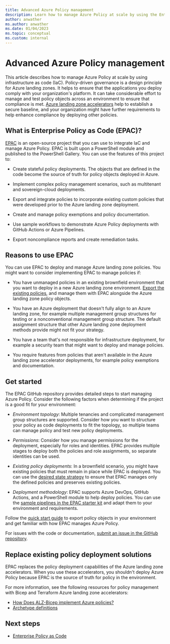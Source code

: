 ```yaml
---
title: Advanced Azure Policy management
description: Learn how to manage Azure Policy at scale by using the Enterprise Policy as Code (EPAC) open-source project and integrating IaC into your environment.
author: anwather
ms.author: anwather
ms.date: 01/04/2023
ms.topic: conceptual
ms.custom: internal
---
```


# Advanced Azure Policy management

This article describes how to manage Azure Policy at scale by using infrastructure as code (IaC). Policy-driven governance is a design principle for Azure landing zones. It helps to ensure that the applications you deploy comply with your organization's platform. It can take considerable effort to manage and test policy objects across an environment to ensure that compliance is met. [Azure landing zone accelerators](/azure/architecture/landing-zones/landing-zone-deploy) help to establish a secure baseline, and your organization might have further requirements to help enhance compliance by deploying other policies.

## What is Enterprise Policy as Code (EPAC)?

[EPAC](https://azure.github.io/enterprise-azure-policy-as-code) is an open-source project that you can use to integrate IaC and manage Azure Policy. EPAC is built upon a PowerShell module and published to the PowerShell Gallery. You can use the features of this project to:

- Create stateful policy deployments. The objects that are defined in the code become the source of truth for policy objects deployed in Azure.

- Implement complex policy management scenarios, such as multitenant and sovereign-cloud deployments.
- Export and integrate policies to incorporate existing custom policies that were developed prior to the Azure landing zone deployment.
- Create and manage policy exemptions and policy documentation.
- Use sample workflows to demonstrate Azure Policy deployments with GitHub Actions or Azure Pipelines.
- Export noncompliance reports and create remediation tasks.

## Reasons to use EPAC

You can use EPAC to deploy and manage Azure landing zone policies. You might want to consider implementing EPAC to manage policies if:

- You have unmanaged policies in an existing brownfield environment that you want to deploy in a new Azure landing zone environment. [Export the existing policies](https://azure.github.io/enterprise-azure-policy-as-code/extract-existing-policy-resources), and manage them with EPAC alongside the Azure landing zone policy objects.

- You have an Azure deployment that doesn't fully align to an Azure landing zone, for example multiple management group structures for testing or a nonconventional management group structure. The default assignment structure that other Azure landing zone deployment methods provide might not fit your strategy.
- You have a team that's not responsible for infrastructure deployment, for example a security team that might want to deploy and manage policies.
- You require features from policies that aren't available in the Azure landing zone accelerator deployments, for example policy exemptions and documentation.

## Get started

The EPAC GitHub repository provides detailed steps to start managing Azure Policy. Consider the following factors when determining if the project is a good fit for your environment:

- *Environment topology*: Multiple tenancies and complicated management group structures are supported. Consider how you want to structure your policy as code deployments to fit the topology, so multiple teams can manage policy and test new policy deployments.

- *Permissions*: Consider how you manage permissions for the deployment, especially for roles and identities. EPAC provides multiple stages to deploy both the policies and role assignments, so separate identities can be used.
- *Existing policy deployments*: In a brownfield scenario, you might have existing policies that must remain in place while EPAC is deployed. You can use the [desired state strategy](https://azure.github.io/enterprise-azure-policy-as-code/desired-state-strategy) to ensure that EPAC manages only the defined policies and preserves existing policies.
- *Deployment methodology*: EPAC supports Azure DevOps, GitHub Actions, and a PowerShell module to help deploy policies. You can use the [sample pipelines in the EPAC starter kit](https://github.com/Azure/enterprise-azure-policy-as-code/tree/main/StarterKit) and adapt them to your environment and requirements.

Follow the [quick start guide](https://azure.github.io/enterprise-azure-policy-as-code/quick-start/#epac-quick-start) to export policy objects in your environment and get familiar with how EPAC manages Azure Policy.

For issues with the code or documentation, [submit an issue in the GitHub repository](https://github.com/Azure/enterprise-azure-policy-as-code/issues).

## Replace existing policy deployment solutions

EPAC replaces the policy deployment capabilities of the Azure landing zone accelerators. When you use these accelerators, you shouldn't deploy Azure Policy because EPAC is the source of truth for policy in the environment.

For more information, see the following resources for policy management with Bicep and Terraform Azure landing zone accelerators:

- [How Does ALZ-Bicep implement Azure policies?](https://github.com/Azure/ALZ-Bicep/wiki/PolicyDeepDive)
- [Archetype definitions](https://github.com/Azure/terraform-azurerm-caf-enterprise-scale/wiki/%5BUser-Guide%5D-Archetype-Definitions)

## Next steps

- [Enterprise Policy as Code](https://azure.github.io/enterprise-azure-policy-as-code)
